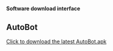 #### Software download interface

## AutoBot

[Click to download the latest AutoBot.apk](https://mobile.tntok.top/api/apk/download/latest ":target=_blank")
